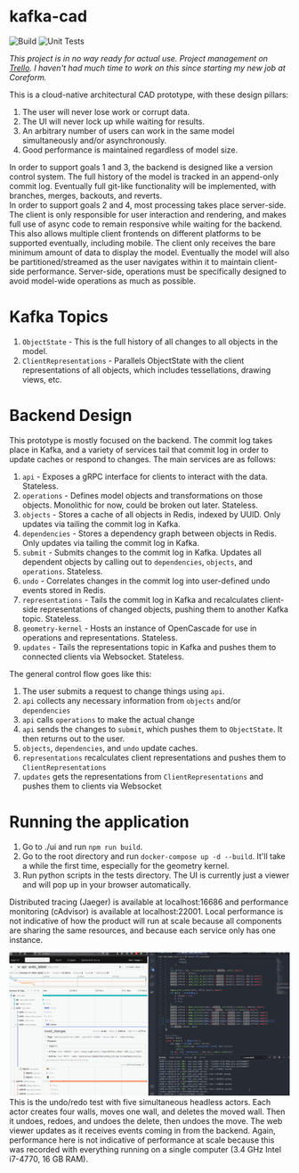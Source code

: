 # kafka-cad
![Build](https://github.com/swilcox3/kafka-cad/workflows/Build/badge.svg) ![Unit Tests](https://github.com/swilcox3/kafka-cad/workflows/Unit%20Tests/badge.svg)

_This project is in no way ready for actual use.  Project management on [Trello](https://trello.com/b/p26TaV27).  I haven't had much time to work on this since starting my new job at Coreform._

This is a cloud-native architectural CAD prototype, with these design pillars:
1. The user will never lose work or corrupt data.
2. The UI will never lock up while waiting for results.
3. An arbitrary number of users can work in the same model simultaneously and/or asynchronously.
4. Good performance is maintained regardless of model size.

In order to support goals 1 and 3, the backend is designed like a version control system.  The full history of the model is tracked in an append-only commit log.  Eventually full git-like functionality will be implemented, with branches, merges, backouts, and reverts.  
In order to support goals 2 and 4, most processing takes place server-side.  The client is only responsible for user interaction and rendering, and makes full use of async code to remain responsive while waiting for the backend.  This also allows multiple client frontends on different platforms to be supported eventually, including mobile.  The client only receives the bare minimum amount of data to display the model.  Eventually the model will also be partitioned/streamed as the user navigates within it to maintain client-side performance.  Server-side, operations must be specifically designed to avoid model-wide operations as much as possible.

# Kafka Topics
1. `ObjectState` - This is the full history of all changes to all objects in the model.
2. `ClientRepresentations` - Parallels ObjectState with the client representations of all objects, which includes tessellations, drawing views, etc.

# Backend Design
This prototype is mostly focused on the backend.  The commit log takes place in Kafka, and a variety of services tail that commit log in order to update caches or respond to changes.  The main services are as follows:
1. `api` - Exposes a gRPC interface for clients to interact with the data.  Stateless.
2. `operations` - Defines model objects and transformations on those objects.  Monolithic for now, could be broken out later.  Stateless.
3. `objects` - Stores a cache of all objects in Redis, indexed by UUID.  Only updates via tailing the commit log in Kafka.  
4. `dependencies` - Stores a dependency graph between objects in Redis.  Only updates via tailing the commit log in Kafka.
5. `submit` - Submits changes to the commit log in Kafka.  Updates all dependent objects by calling out to `dependencies`, `objects`, and `operations`.  Stateless.
6. `undo` - Correlates changes in the commit log into user-defined undo events stored in Redis.  
7. `representations` - Tails the commit log in Kafka and recalculates client-side representations of changed objects, pushing them to another Kafka topic.  Stateless.
8. `geometry-kernel` - Hosts an instance of OpenCascade for use in operations and representations.  Stateless.
9. `updates` - Tails the representations topic in Kafka and pushes them to connected clients via Websocket.  Stateless.

The general control flow goes like this:
1. The user submits a request to change things using `api`.
2. `api` collects any necessary information from `objects` and/or `dependencies`
3. `api` calls `operations` to make the actual change
4. `api` sends the changes to `submit`, which pushes them to `ObjectState`.  It then returns out to the user.
5. `objects`, `dependencies`, and `undo` update caches.
6. `representations` recalculates client representations and pushes them to `ClientRepresentations`
6. `updates` gets the representations from `ClientRepresentations` and pushes them to clients via Websocket

# Running the application
1. Go to ./ui and run `npm run build`.  
2. Go to the root directory and run `docker-compose up -d --build`.  It'll take a while the first time, especially for the geometry kernel.
3. Run python scripts in the tests directory.  The UI is currently just a viewer and will pop up in your browser automatically.

Distributed tracing (Jaeger) is available at localhost:16686 and performance monitoring (cAdvisor) is available at localhost:22001.  Local performance is not indicative of how the product will run at scale because all components are sharing the same resources, and because each service only has one instance.

![](./tests/test_undo_redo/five_actors.gif)
This is the undo/redo test with five simultaneous headless actors.  Each actor creates four walls, moves one wall, and deletes the moved wall.  Then it undoes, redoes, and undoes the delete, then undoes the move.  The web viewer updates as it receives events coming in from the backend.  Again, performance here is not indicative of performance at scale because this was recorded with everything running on a single computer (3.4 GHz Intel i7-4770, 16 GB RAM).



